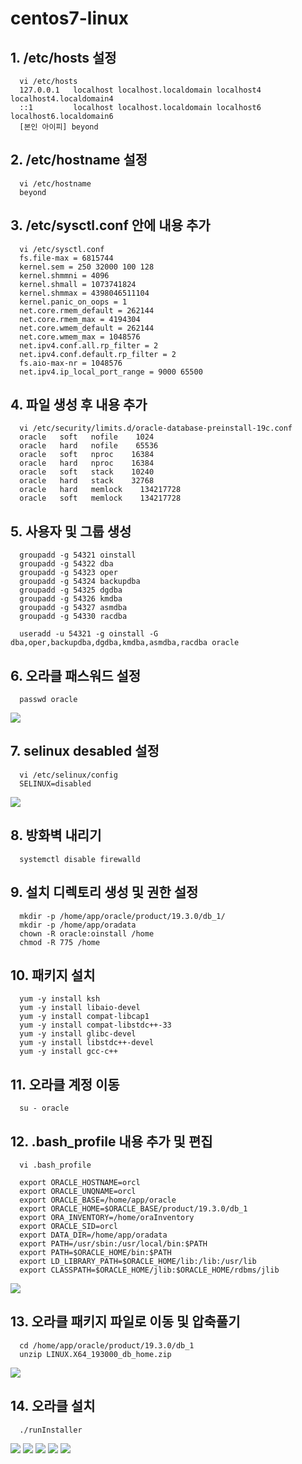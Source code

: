 # centos7-linux


## 1. /etc/hosts 설정
```
  vi /etc/hosts
  127.0.0.1   localhost localhost.localdomain localhost4 localhost4.localdomain4
  ::1         localhost localhost.localdomain localhost6 localhost6.localdomain6
  [본인 아이피] beyond
```

## 2. /etc/hostname 설정
```
  vi /etc/hostname
  beyond
```

## 3. /etc/sysctl.conf 안에 내용 추가
```
  vi /etc/sysctl.conf
  fs.file-max = 6815744
  kernel.sem = 250 32000 100 128
  kernel.shmmni = 4096
  kernel.shmall = 1073741824
  kernel.shmmax = 4398046511104
  kernel.panic_on_oops = 1
  net.core.rmem_default = 262144
  net.core.rmem_max = 4194304
  net.core.wmem_default = 262144
  net.core.wmem_max = 1048576
  net.ipv4.conf.all.rp_filter = 2
  net.ipv4.conf.default.rp_filter = 2
  fs.aio-max-nr = 1048576
  net.ipv4.ip_local_port_range = 9000 65500
```

## 4. 파일 생성 후 내용 추가
```
  vi /etc/security/limits.d/oracle-database-preinstall-19c.conf
  oracle   soft   nofile    1024
  oracle   hard   nofile    65536
  oracle   soft   nproc    16384
  oracle   hard   nproc    16384
  oracle   soft   stack    10240
  oracle   hard   stack    32768
  oracle   hard   memlock    134217728
  oracle   soft   memlock    134217728
```

## 5. 사용자 및 그룹 생성
```
  groupadd -g 54321 oinstall
  groupadd -g 54322 dba
  groupadd -g 54323 oper
  groupadd -g 54324 backupdba
  groupadd -g 54325 dgdba
  groupadd -g 54326 kmdba
  groupadd -g 54327 asmdba
  groupadd -g 54330 racdba

  useradd -u 54321 -g oinstall -G dba,oper,backupdba,dgdba,kmdba,asmdba,racdba oracle
```

## 6. 오라클 패스워드 설정
```
  passwd oracle
```
<img src="/img/1.png"></img>

## 7. selinux desabled 설정
```
  vi /etc/selinux/config
  SELINUX=disabled
```
<img src="/img/2.png"></img>

## 8. 방화벽 내리기
```
  systemctl disable firewalld
```

## 9. 설치 디렉토리 생성 및 권한 설정
```
  mkdir -p /home/app/oracle/product/19.3.0/db_1/
  mkdir -p /home/app/oradata
  chown -R oracle:oinstall /home
  chmod -R 775 /home
```

## 10. 패키지 설치
```
  yum -y install ksh
  yum -y install libaio-devel
  yum -y install compat-libcap1
  yum -y install compat-libstdc++-33
  yum -y install glibc-devel
  yum -y install libstdc++-devel
  yum -y install gcc-c++
```

## 11. 오라클 계정 이동
```
  su - oracle
```

## 12. .bash_profile 내용 추가 및 편집
```
  vi .bash_profile

  export ORACLE_HOSTNAME=orcl
  export ORACLE_UNQNAME=orcl
  export ORACLE_BASE=/home/app/oracle
  export ORACLE_HOME=$ORACLE_BASE/product/19.3.0/db_1
  export ORA_INVENTORY=/home/oraInventory
  export ORACLE_SID=orcl
  export DATA_DIR=/home/app/oradata
  export PATH=/usr/sbin:/usr/local/bin:$PATH
  export PATH=$ORACLE_HOME/bin:$PATH
  export LD_LIBRARY_PATH=$ORACLE_HOME/lib:/lib:/usr/lib
  export CLASSPATH=$ORACLE_HOME/jlib:$ORACLE_HOME/rdbms/jlib
```
<img src="/img/3.png"></img>

## 13. 오라클 패키지 파일로 이동 및 압축풀기
```
  cd /home/app/oracle/product/19.3.0/db_1
  unzip LINUX.X64_193000_db_home.zip
```
<img src="/img/4.png"></img>

## 14. 오라클 설치
```
  ./runInstaller
```
<img src="/img/5.png"></img>
<img src="/img/6.png"></img>
<img src="/img/7.png"></img>
<img src="/img/8.png"></img>
<img src="/img/9.png"></img>
